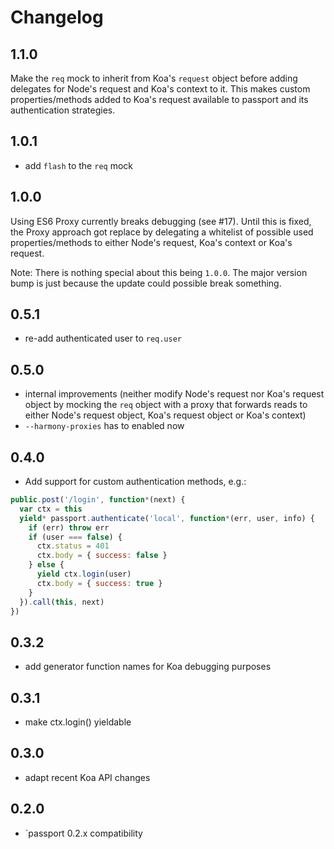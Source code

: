# Changelog

## 1.1.0

Make the `req` mock to inherit from Koa's `request` object before adding delegates for Node's request and Koa's context to it. This makes custom properties/methods added to Koa's request available to passport and its authentication strategies.

## 1.0.1

- add `flash` to the `req` mock

## 1.0.0

Using ES6 Proxy currently breaks debugging (see #17). Until this is fixed, the Proxy approach got replace by delegating a whitelist of possible used properties/methods to either Node's request, Koa's context or Koa's request.

Note: There is nothing special about this being `1.0.0`. The major version bump is just because the update could possible break something.

## 0.5.1

- re-add authenticated user to `req.user`

## 0.5.0

- internal improvements (neither modify Node's request nor Koa's request object by mocking the `req` object with a proxy that forwards reads to either Node's request object, Koa's request object or Koa's context)
- `--harmony-proxies` has to enabled now

## 0.4.0

- Add support for custom authentication methods, e.g.:

```js
public.post('/login', function*(next) {
  var ctx = this
  yield* passport.authenticate('local', function*(err, user, info) {
    if (err) throw err
    if (user === false) {
      ctx.status = 401
      ctx.body = { success: false }
    } else {
      yield ctx.login(user)
      ctx.body = { success: true }
    }
  }).call(this, next)
})
```

## 0.3.2

- add generator function names for Koa debugging purposes

## 0.3.1

- make ctx.login() yieldable

## 0.3.0

- adapt recent Koa API changes

## 0.2.0

- `passport 0.2.x compatibility